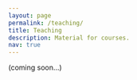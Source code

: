 ```yaml
---
layout: page
permalink: /teaching/
title: Teaching
description: Material for courses.
nav: true
---
```


(coming soon...)
